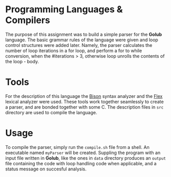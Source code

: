 # Programming Languages & Compilers

The purpose of this assignment was to build a simple parser for the **Golub** language. The basic grammar rules of the language were given and loop control structures were added later. Namely, the parser calculates the number of loop iterations in a for loop, and perform a for to while conversion, when the #iterations > 3, otherwise loop unrolls the contents of the loop - body.

# Tools

For the description of this language the [Bison](https://www.gnu.org/software/bison/manual/bison.html) syntax analyzer and the [Flex](http://flex.sourceforge.net/) lexical analyzer were used. These tools work together seamlessly to create a parser, and are bonded together with some C. The description files in `src` directory are used to compile the language.     

# Usage

To compile the parser, simply run the `compile.sh` file from a shell. An executable named `myParser` will be created. Suppling the program with an input file written in **Golub**, like the ones in `data` directory produces an `output` file containing the code with loop handling code when applicable, and a status message on succesful analysis.